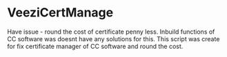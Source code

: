 # VeeziCertManage 
Have issue - round the cost of certificate penny less.
Inbuild functions of CC software was doesnt have any solutions for this.
This script was create for fix certificate manager of CC software and round the cost.
